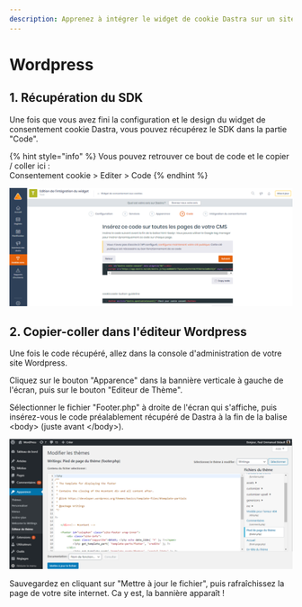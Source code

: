 ```yaml
---
description: Apprenez à intégrer le widget de cookie Dastra sur un site Wordpress.
---
```


# Wordpress

## 1. Récupération du SDK

Une fois que vous avez fini la configuration et le design du widget de consentement cookie Dastra, vous pouvez récupérez le SDK dans la partie "Code".

{% hint style="info" %}
Vous pouvez retrouver ce bout de code et le copier / coller ici : \
Consentement cookie > Editer > Code
{% endhint %}

![](<../../../../.gitbook/assets/image (309).png>)

## 2. Copier-coller dans l'éditeur Wordpress

Une fois le code récupéré, allez dans la console d'administration de votre site Wordpress.

Cliquez sur le bouton "Apparence" dans la bannière verticale à gauche de l'écran, puis sur le bouton "Editeur de Thème".&#x20;

Sélectionner le fichier "Footer.php" à droite de l'écran qui s'affiche, puis insérez-vous le code préalablement récupéré de Dastra à la fin de la balise \<body> (juste avant \</body>).

![](<../../../../.gitbook/assets/image (416).png>)

Sauvegardez en cliquant sur "Mettre à jour le fichier", puis rafraîchissez la page de votre site internet. Ca y est, la bannière apparaît !

&#x20;











